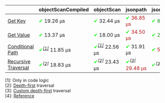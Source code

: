 | |objectScanCompiled|objectScan|jsonpath|jsonpathplus|jmespath|
|---|---|---|---|---|---|
|<a href="./test/comparison/suites/key.js">Get Key</a>|<span style='color:#00ff00'>✔</span> 19.26 μs|<span style='color:#00ff00'>✔</span> 32.44 μs|<span style="color:#b01414"><span style='color:#00ff00'>✔</span> 36.85 μs</span>|<span style="color:#1f811f"><span style='color:#00ff00'>✔</span> 8.60 μs</span>|<span style='color:#ff0000'>✘</span>|
|<a href="./test/comparison/suites/value.js">Get Value</a>|<span style='color:#00ff00'>✔</span> 13.37 μs|<span style='color:#00ff00'>✔</span> 18.00 μs|<span style="color:#b01414"><span style='color:#00ff00'>✔</span> 34.50 μs</span>|<span style="color:#1f811f"><span style='color:#00ff00'>✔</span> 2.76 μs</span>|<span style='color:#00ff00'>✔</span> 4.70 μs|
|<a href="./test/comparison/suites/condition.js">Conditional Path</a>|<span style='color:#00ff00'>✔</span><i><sup><a href="#timing_ref_1">[1]</a></sup></i> 11.85 μs|<span style='color:#00ff00'>✔</span><i><sup><a href="#timing_ref_1">[1]</a></sup></i> 22.56 μs|<span style='color:#00ff00'>✔</span> 31.91 μs|<span style="color:#b01414"><span style='color:#00ff00'>✔</span> 505.09 μs</span>|<span style="color:#1f811f"><span style='color:#00ff00'>✔</span> 5.20 μs</span>|
|<a href="./test/comparison/suites/recursive.js">Recursive Traversal</a>|<span style='color:#00ff00'>✔</span><i><sup><a href="#timing_ref_2">[2]</a></sup></i> 18.83 μs|<span style='color:#00ff00'>✔</span><i><sup><a href="#timing_ref_2">[2]</a></sup></i> 23.43 μs|<span style="color:#b01414"><span style='color:#00ff00'>✔</span><i><sup><a href="#timing_ref_3">[3]</a></sup></i> 29.48 μs</span>|<span style="color:#1f811f"><span style='color:#00ff00'>✔</span><i><sup><a href="#timing_ref_3">[3]</a></sup></i> 9.54 μs</span>|<span style='color:#ff0000'>✘</span><i><sup><a href="#timing_ref_4">[4]</a></sup></i>|

<a id="timing_ref_1">[1]</a>:  Only in code logic<br>
<a id="timing_ref_2">[2]</a>:  [Depth-first](https://en.wikipedia.org/wiki/Tree_traversal#Depth-first_search) traversal<br>
<a id="timing_ref_3">[3]</a>:  [Custom depth-first](https://cs.stackexchange.com/questions/99440) traversal<br>
<a id="timing_ref_4">[4]</a>: [Reference](https://github.com/jmespath/jmespath.py/issues/110)<br>
